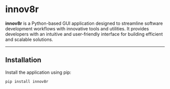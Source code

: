 # innov8r

**innov8r** is a Python-based GUI application designed to streamline software development workflows with innovative tools and utilities. It provides developers with an intuitive and user-friendly interface for building efficient and scalable solutions.

---

## Installation

Install the application using pip:

```bash
pip install innov8r